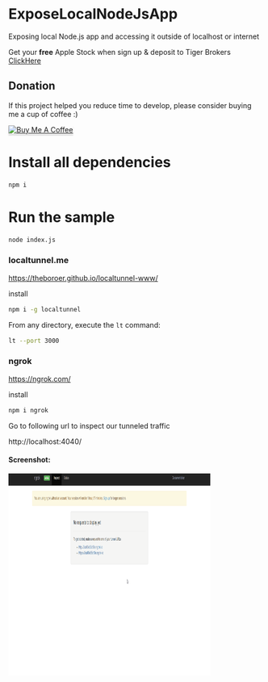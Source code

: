 # ExposeLocalNodeJsApp
Exposing local Node.js app and accessing it outside of localhost or internet

Get your **free** Apple Stock when sign up & deposit to Tiger Brokers 
[ClickHere](https://www.tigerbrokers.com.sg/activity/forapp/invitflow-intl/signup.html?template=invite202011&lang=en_US&invite=E9WV2L)

## Donation

If this project helped you reduce time to develop, please consider buying me a cup of coffee :)

<a href="https://www.buymeacoffee.com/ongyishen" 
target="_blank">
<img src="https://www.buymeacoffee.com/assets/img/custom_images/orange_img.png" 
alt="Buy Me A Coffee" style="height: 41px !important;width: 174px !important;box-shadow: 0px 3px 2px 0px rgba(190, 190, 190, 0.5) !important;-webkit-box-shadow: 0px 3px 2px 0px rgba(190, 190, 190, 0.5) !important;" ></a>


# Install all dependencies
```bash
npm i
```



# Run the sample 

```bash
node index.js
```



### localtunnel.me

https://theboroer.github.io/localtunnel-www/

install

```bash
npm i -g localtunnel
```

From any directory, execute the `lt` command:

```bash
lt --port 3000
```



### ngrok

https://ngrok.com/

install

```bash
npm i ngrok
```

Go to following url to  inspect our tunneled traffic

http://localhost:4040/

#### Screenshot:

<img src="https://github.com/ongyishen/ExposeLocalNodeJsApp/blob/main/Sample.gif?raw=true" width="400" height="400" />
